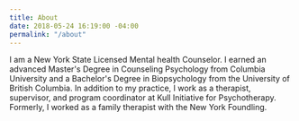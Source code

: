 ```yaml
---
title: About
date: 2018-05-24 16:19:00 -04:00
permalink: "/about"
---
```


I am a New York State Licensed Mental health Counselor. I earned an advanced Master's Degree in Counseling Psychology from Columbia University and a Bachelor's Degree in Biopsychology from the University of British Columbia. In addition to my practice, I work as a therapist, supervisor, and program coordinator at Kull Initiative for Psychotherapy. Formerly, I worked as a family therapist with the New York Foundling. 



